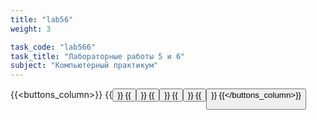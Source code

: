 ```yaml
---
title: "lab56"
weight: 3

task_code: "lab566"
task_title: "Лабораторные работы 5 и 6"
subject: "Компьютерный практикум"
---
```


{{<buttons_column>}}
    {{<button text="Отчёт о выполнении лабораторной работы 5" link="/comppract/Lab5/Lab5.pdf">}}
    {{<button text="Отчёт о выполнении лабораторной работы 6" link="/comppract/Lab6/Lab6.pdf">}}
    {{<button text="Сайт с результатами выполнения лабораторной работы 5" link="https://danilaisaichev.github.io/CPLab5-6/">}}
    {{<button text="Репозиторий с результатами выполнения лабораторной работы 5" link="https://github.com/DanilaIsaichev/CPLab5-6/tree/main/Lab5">}}
    {{<button text="Репозиторий с результатами выполнения лабораторной работы 6" link="https://github.com/DanilaIsaichev/CPLab5-6/tree/main/Lab6">}}
{{</buttons_column>}}